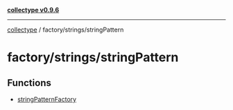 [**collectype v0.9.6**](../../../README.md)

***

[collectype](../../../modules.md) / factory/strings/stringPattern

# factory/strings/stringPattern

## Functions

- [stringPatternFactory](functions/stringPatternFactory.md)
